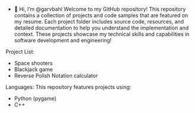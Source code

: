 - 👋 Hi, I’m @garvbahl
Welcome to my GitHub repository! This repository contains a collection of projects and code samples that are featured on my resume.
Each project folder includes source code, resources, and detailed documentation to help you understand the implementation and context.
These projects showcase my technical skills and capabilities in software development and engineering!

Project List:
- Space shooters
- Blackjack game
- Reverse Polish Notation calculator

Languages:
This repository features projects using:
- Python (pygame)
- C++
